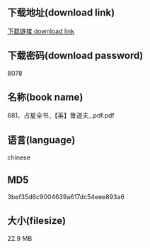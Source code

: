 ## 下载地址(download link)
[下载链接 download link](https://voluble-croquembouche-d321dc.netlify.app/?s=681%E3%80%81%E5%8D%A0%E6%98%9F%E5%85%A8%E4%B9%A6_%E3%80%90%E8%8B%B1%E3%80%91%E9%B2%81%E9%81%93%E5%A4%AB_.pdf)

## 下载密码(download password)
8078

## 名称(book name)
681、占星全书_【英】鲁道夫_.pdf.pdf

## 语言(language)
chinese

## MD5
3bef35d6c9004639a617dc54eee893a6

## 大小(filesize)
22.9 MB

